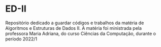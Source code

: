 # ED-II
Repositório dedicado a guardar códigos e trabalhos da matéria de Algoritmos e Estruturas de Dados II. A matéria foi ministrada pela professora Maria Adriana, do curso Ciências da Computação, durante o período 2022/1
